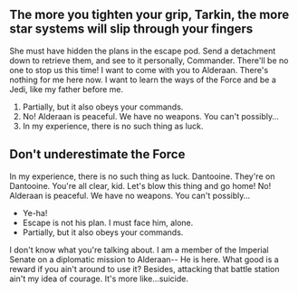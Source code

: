 ## The more you tighten your grip, Tarkin, the more star systems will slip through your fingers

She must have hidden the plans in the escape pod. Send a detachment down to retrieve them, and see to it personally, Commander. There'll be no one to stop us this time! I want to come with you to Alderaan. There's nothing for me here now. I want to learn the ways of the Force and be a Jedi, like my father before me.

1. Partially, but it also obeys your commands.
2. No! Alderaan is peaceful. We have no weapons. You can't possibly…
3. In my experience, there is no such thing as luck.

## Don't underestimate the Force

In my experience, there is no such thing as luck. Dantooine. They're on Dantooine. You're all clear, kid. Let's blow this thing and go home! No! Alderaan is peaceful. We have no weapons. You can't possibly…

- Ye-ha!
- Escape is not his plan. I must face him, alone.
- Partially, but it also obeys your commands.

I don't know what you're talking about. I am a member of the Imperial Senate on a diplomatic mission to Alderaan-- He is here. What good is a reward if you ain't around to use it? Besides, attacking that battle station ain't my idea of courage. It's more like…suicide.

